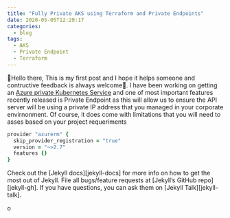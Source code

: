 ```yaml
---
title: "Fully Private AKS using Terraform and Private Endpoints"
date: 2020-05-05T12:29:17
categories:
  - blog
tags:
  - AKS
  - Private Endpoint
  - Terraform
---
```


 🚀Hello there, This is my first post and I hope it helps someone and contructive feedback is always welcome🚀. I have been working on getting an [Azure private Kubernetes Service][private-aks] and one of most important features recently released is Private Endpoint as this will allow us to ensure the API server will be using a private IP address that you managed in your corporate envirnonment. Of course, it does come with limitations that you will need to asses based on your project requeriments
<!-- ![image-center](/assets/''){: .align-center} -->
```ruby
provider "azurerm" {
  skip_provider_registration = "true"
  version = "~>2.7"
  features {}
}
```

Check out the [Jekyll docs][jekyll-docs] for more info on how to get the most out of Jekyll. File all bugs/feature requests at [Jekyll’s GitHub repo][jekyll-gh]. If you have questions, you can ask them on [Jekyll Talk][jekyll-talk].

[private-aks]: https://docs.microsoft.com/en-us/azure/aks/private-clusters

o